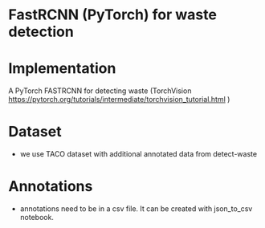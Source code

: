 # FastRCNN (PyTorch) for waste detection

# Implementation
A PyTorch FASTRCNN for detecting waste (TorchVision https://pytorch.org/tutorials/intermediate/torchvision_tutorial.html )

# Dataset
* we use TACO dataset with additional annotated data from detect-waste

# Annotations
* annotations need to be in a csv file. It can be created with json_to_csv notebook.

